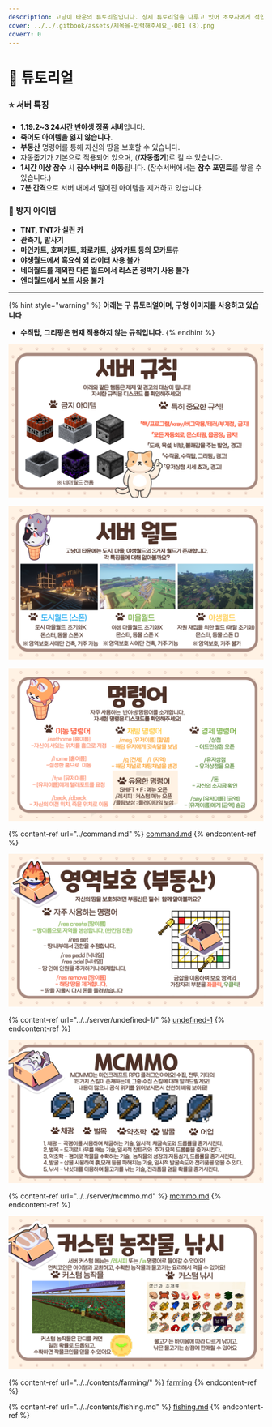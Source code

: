 ```yaml
---
description: 고냥이 타운의 튜토리얼입니다. 상세 튜토리얼을 다루고 있어 초보자에게 적합합니다.
cover: ../../.gitbook/assets/제목을-입력해주세요_-001 (8).png
coverY: 0
---
```


# 🌟 튜토리얼

### ⭐ 서버 특징

* **1.19.2\~3 24시간 반야생 정품 서버**입니다.
* **죽어도 아이템을 잃지 않습니다.**
* **부동산** 명령어를 통해 자신의 땅을 보호할 수 있습니다.
* 자동줍기가 기본으로 적용되어 있으며, (**/자동줍기**)로 킬 수 있습니다.
* **1시간 이상 잠수** 시 **잠수서버로 이동**됩니다. (잠수서버에서는 **잠수 포인트**를 쌓을 수 있습니다.)
* **7분 간격**으로 서버 내에서 떨어진 아이템을 제거하고 있습니다.

### 🚫 방지 아이템

* **TNT, TNT가 실린 카**
* **관측기, 발사기**
* **마인카트, 호퍼카트, 화로카트, 상자카트 등의 모카트**류
* **야생월드에서 흑요석 외 라이터 사용 불가**
* **네더월드를 제외한 다른 월드에서 리스폰 정박기 사용 불가**
* **엔더월드에서 보트 사용 불가**

***

{% hint style="warning" %}
**아래는 구 튜토리얼이며, 구형 이미지를 사용하고 있습니다**

* **수직탑, 그리핑은 현재 적용하지 않는 규칙입니다.**
{% endhint %}

![](../../.gitbook/assets/005.png)

![](../../.gitbook/assets/006.png)

![](../../.gitbook/assets/007.png)

{% content-ref url="../command.md" %}
[command.md](../command.md)
{% endcontent-ref %}

![](../../.gitbook/assets/008.png)

{% content-ref url="../../server/undefined-1/" %}
[undefined-1](../../server/undefined-1/)
{% endcontent-ref %}

![](../../.gitbook/assets/009.png)

{% content-ref url="../../server/mcmmo.md" %}
[mcmmo.md](../../server/mcmmo.md)
{% endcontent-ref %}

![](../../.gitbook/assets/010.png)

{% content-ref url="../../contents/farming/" %}
[farming](../../contents/farming/)
{% endcontent-ref %}

{% content-ref url="../../contents/fishing.md" %}
[fishing.md](../../contents/fishing.md)
{% endcontent-ref %}
